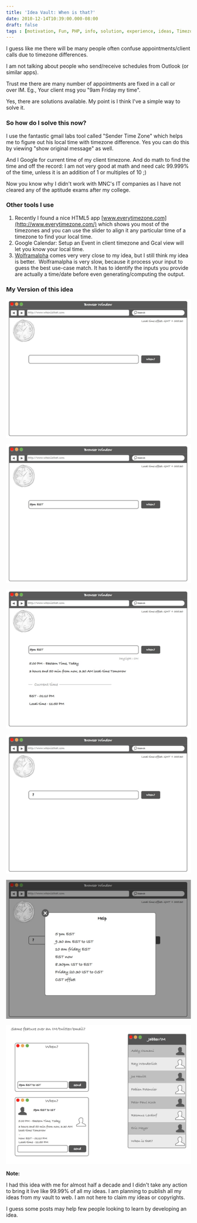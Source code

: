 ```yaml
---
title: 'Idea Vault: When is that?'
date: 2010-12-14T10:39:00.000-08:00
draft: false
tags : [motivation, Fun, PHP, info, solution, experience, ideas, Timezone, open source, Math, World-clock, presentation, Tips]
---
```


I guess like me there will be many people often confuse appointments/client calls due to timezone differences.  
  
I am not talking about people who send/receive schedules from Outlook (or similar apps).  
  
Trust me there are many number of appointments are fixed in a call or over IM. Eg., Your client msg you "9am Friday my time".  
  
Yes, there are solutions available. My point is I think I've a simple way to solve it.  
  
### So how do I solve this now?  
  
I use the fantastic gmail labs tool called "Sender Time Zone" which helps me to figure out his local time with timezone difference. Yes you can do this by viewing "show original message" as well.  
  
And I Google for current time of my client timezone. And do math to find the time and off the record: I am not very good at math and need calc 99.999% of the time, unless it is an addition of 1 or multiples of 10 ;)  
  
Now you know why I didn't work with MNC's IT companies as I have not cleared any of the aptitude exams after my college.  

  

### Other tools I use


1.  Recently I found a nice HTML5 app [www.everytimezone.com](http://www.everytimezone.com/) which shows you most of the timezones and you can use the slider to align it any particular time of a timezone to find your local time.
2.  Google Calendar: Setup an Event in client timezone and Gcal view will let you know your local time.
3.  [Wolframalpha](http://wolframalpha.com/) comes very very close to my idea, but I still think my idea is better.  Wolframalpha is very slow, because it process your input to guess the best use-case match. It has to identify the inputs you provide are actually a time/date before even generating/computing the output.


### My Version of this idea

[![](/assets/whenisthat.001-001.jpg)](/assets/whenisthat.001-001.jpg)
  

[![](/assets/whenisthat.002-001.jpg)](/assets/whenisthat.002-001.jpg)


[![](/assets/whenisthat.003-001.jpg)](/assets/whenisthat.003-001.jpg)


[![](/assets/whenisthat.004-001.jpg)](/assets/whenisthat.004-001.jpg)
  

[![](/assets/whenisthat.005-001.jpg)](/assets/whenisthat.005-001.jpg)


[![](/assets/whenisthat.006-001.jpg)](/assets/whenisthat.006-001.jpg)

  

**Note:**

I had this idea with me for almost half a decade and I didn't take any action to bring it live like 99.99% of all my ideas. I am planning to publish all my ideas from my vault to web. I am not here to claim my ideas or copyrights.   

I guess some posts may help few people looking to learn by developing an idea.